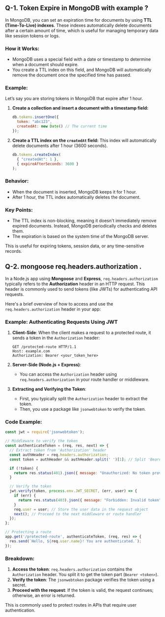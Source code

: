 ## Q-1. Token Expire in MongoDB with example ?

In MongoDB, you can set an expiration time for documents by using **TTL (Time-To-Live) indexes**. These indexes automatically delete documents after a certain amount of time, which is useful for managing temporary data like session tokens or logs.

### How it Works:
- MongoDB uses a special field with a date or timestamp to determine when a document should expire.
- You create a TTL index on this field, and MongoDB will automatically remove the document once the specified time has passed.
  
### Example:
Let’s say you are storing tokens in MongoDB that expire after 1 hour.

1. **Create a collection and insert a document with a timestamp field:**
   ```js
   db.tokens.insertOne({
     token: "abc123",
     createdAt: new Date() // The current time
   });
   ```

2. **Create a TTL index on the `createdAt` field:**
   This index will automatically delete documents after 1 hour (3600 seconds).
   ```js
   db.tokens.createIndex(
     { "createdAt": 1 },
     { expireAfterSeconds: 3600 }
   );
   ```

### Behavior:
- When the document is inserted, MongoDB keeps it for 1 hour.
- After 1 hour, the TTL index automatically deletes the document.

### Key Points:
- The TTL index is non-blocking, meaning it doesn't immediately remove expired documents. Instead, MongoDB periodically checks and deletes them.
- The expiration is based on the system time of the MongoDB server.

This is useful for expiring tokens, session data, or any time-sensitive records.


## Q-2. mongoose req.headers.authorization .

In a Node.js app using **Mongoose** and **Express**, `req.headers.authorization` typically refers to the **Authorization** header in an HTTP request. This header is commonly used to send tokens (like JWTs) for authenticating API requests.

Here's a brief overview of how to access and use the `req.headers.authorization` header in your app:

### Example: Authenticating Requests Using JWT

1. **Client-Side**: When the client makes a request to a protected route, it sends a token in the `Authorization` header:
   ```http
   GET /protected-route HTTP/1.1
   Host: example.com
   Authorization: Bearer <your_token_here>
   ```

2. **Server-Side (Node.js + Express)**:
   - You can access the `Authorization` header using `req.headers.authorization` in your route handler or middleware.

3. **Extracting and Verifying the Token**:
   - First, you typically split the `Authorization` header to extract the token.
   - Then, you use a package like `jsonwebtoken` to verify the token.

### Code Example:
```js
const jwt = require('jsonwebtoken');

// Middleware to verify the token
const authenticateToken = (req, res, next) => {
  // Extract token from 'Authorization' header
  const authHeader = req.headers.authorization;
  const token = authHeader && authHeader.split(' ')[1]; // Split 'Bearer <token>'

  if (!token) {
    return res.status(401).json({ message: "Unauthorized: No token provided" });
  }

  // Verify the token
  jwt.verify(token, process.env.JWT_SECRET, (err, user) => {
    if (err) {
      return res.status(403).json({ message: "Forbidden: Invalid token" });
    }
    req.user = user; // Store the user data in the request object
    next(); // Proceed to the next middleware or route handler
  });
};

// Protecting a route
app.get('/protected-route', authenticateToken, (req, res) => {
  res.send(`Hello, ${req.user.name}! You are authenticated.`);
});
```

### Breakdown:
1. **Access the token**: `req.headers.authorization` contains the `Authorization` header. You split it to get the token part (`Bearer <token>`).
2. **Verify the token**: The `jsonwebtoken` package verifies the token using a secret.
3. **Proceed with the request**: If the token is valid, the request continues; otherwise, an error is returned.

This is commonly used to protect routes in APIs that require user authentication.
